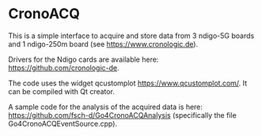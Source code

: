 # CronoACQ
This is a simple interface to acquire and store data from 3 ndigo-5G boards and 1 ndigo-250m board (see https://www.cronologic.de).

Drivers for the Ndigo cards are available here: https://github.com/cronologic-de.

The code uses the widget qcustomplot https://www.qcustomplot.com/. It can be compiled with Qt creator.

A sample code for the analysis of the acquired data is here: https://github.com/fsch-d/Go4CronoACQAnalysis (specifically the file Go4CronoACQEventSource.cpp). 
